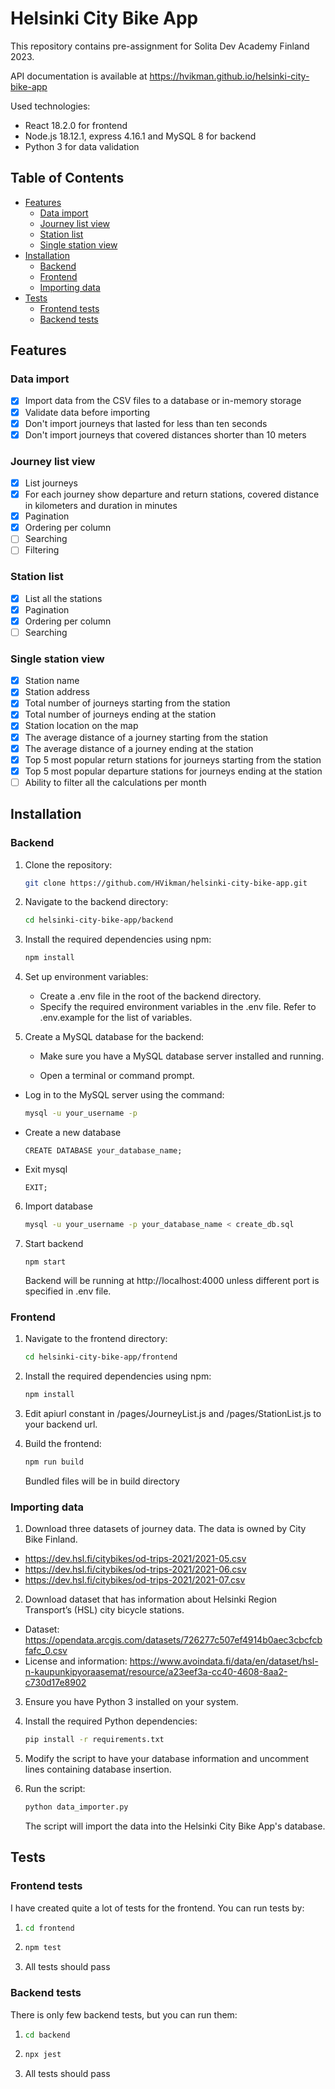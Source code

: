 # Helsinki City Bike App

This repository contains pre-assignment for Solita Dev Academy Finland 2023.

API documentation is available at https://hvikman.github.io/helsinki-city-bike-app

Used technologies:

- React 18.2.0 for frontend
- Node.js 18.12.1, express 4.16.1 and MySQL 8 for backend
- Python 3 for data validation

## Table of Contents

- [Features](#features)
  - [Data import](#data-import)
  - [Journey list view](#journey-list-view)
  - [Station list](#station-list)
  - [Single station view](#single-station-view)
- [Installation](#installation)
  - [Backend](#backend)
  - [Frontend](#frontend)
  - [Importing data](#importing-data)
- [Tests](#tests)
  - [Frontend tests](#frontend-tests)
  - [Backend tests](#backend-tests)

## Features

### Data import

- [x] Import data from the CSV files to a database or in-memory storage
- [x] Validate data before importing
- [x] Don't import journeys that lasted for less than ten seconds
- [x] Don't import journeys that covered distances shorter than 10 meters

### Journey list view

- [x] List journeys
- [x] For each journey show departure and return stations, covered distance in kilometers and duration in minutes
- [x] Pagination
- [x] Ordering per column
- [ ] Searching
- [ ] Filtering

### Station list

- [x] List all the stations
- [x] Pagination
- [x] Ordering per column
- [ ] Searching

### Single station view

- [x] Station name
- [x] Station address
- [x] Total number of journeys starting from the station
- [x] Total number of journeys ending at the station
- [x] Station location on the map
- [x] The average distance of a journey starting from the station
- [x] The average distance of a journey ending at the station
- [x] Top 5 most popular return stations for journeys starting from the station
- [x] Top 5 most popular departure stations for journeys ending at the station
- [ ] Ability to filter all the calculations per month

## Installation

### Backend

1. Clone the repository:

   ```bash
   git clone https://github.com/HVikman/helsinki-city-bike-app.git

   ```

2. Navigate to the backend directory:

   ```bash
   cd helsinki-city-bike-app/backend

   ```

3. Install the required dependencies using npm:

   ```bash
   npm install

   ```

4. Set up environment variables:

   - Create a .env file in the root of the backend directory.
   - Specify the required environment variables in the .env file. Refer to .env.example for the list of variables.

5. Create a MySQL database for the backend:

   - Make sure you have a MySQL database server installed and running.

   - Open a terminal or command prompt.

- Log in to the MySQL server using the command:
  ```bash
  mysql -u your_username -p
  ```
- Create a new database
  ```mysql
  CREATE DATABASE your_database_name;
  ```
- Exit mysql
  ```mysql
  EXIT;
  ```

6. Import database

   ```bash
   mysql -u your_username -p your_database_name < create_db.sql
   ```

7. Start backend
   ```
   npm start
   ```
   Backend will be running at http://localhost:4000 unless different port is specified in .env file.

### Frontend

1. Navigate to the frontend directory:

   ```bash
   cd helsinki-city-bike-app/frontend

   ```

2. Install the required dependencies using npm:

   ```bash
   npm install

   ```

3. Edit apiurl constant in /pages/JourneyList.js and /pages/StationList.js to your backend url.

4. Build the frontend:

   ```bash
   npm run build
   ```

   Bundled files will be in build directory

### Importing data

1. Download three datasets of journey data. The data is owned by City Bike Finland.

- <https://dev.hsl.fi/citybikes/od-trips-2021/2021-05.csv>
- <https://dev.hsl.fi/citybikes/od-trips-2021/2021-06.csv>
- <https://dev.hsl.fi/citybikes/od-trips-2021/2021-07.csv>

2. Download dataset that has information about Helsinki Region Transport’s (HSL) city bicycle stations.

- Dataset: <https://opendata.arcgis.com/datasets/726277c507ef4914b0aec3cbcfcbfafc_0.csv>
- License and information: <https://www.avoindata.fi/data/en/dataset/hsl-n-kaupunkipyoraasemat/resource/a23eef3a-cc40-4608-8aa2-c730d17e8902>

3. Ensure you have Python 3 installed on your system.

4. Install the required Python dependencies:

   ```bash
   pip install -r requirements.txt
   ```

5. Modify the script to have your database information and uncomment lines containing database insertion.

6. Run the script:

   ```bash
   python data_importer.py
   ```

   The script will import the data into the Helsinki City Bike App's database.

## Tests

### Frontend tests

I have created quite a lot of tests for the frontend. You can run tests by:

1.  ```bash
    cd frontend

    ```

2.  ```bash
    npm test

    ```

3.  All tests should pass

### Backend tests

There is only few backend tests, but you can run them:

1.  ```bash
    cd backend
    ```

2.  ```bash
    npx jest
    ```
3.  All tests should pass
